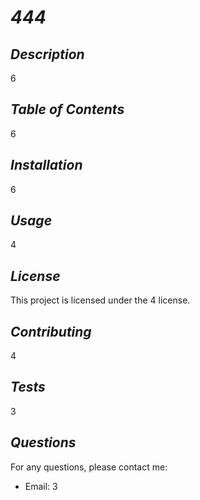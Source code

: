 
  # *444*

  ## *Description*
  6
  
  ## *Table of Contents*
  6
  
  ## *Installation*
  6
  
  ## *Usage*
  4
  
  ## *License*
  This project is licensed under the 4 license.
  
  ## *Contributing*
  4
  
  ## *Tests*
  3
  
  ## *Questions*
  For any questions, please contact me:
- Email: 3
